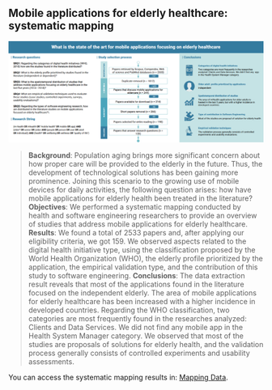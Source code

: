 ## Mobile applications for elderly healthcare: systematic mapping

![alt text](https://github.com/great-ufc/mHealthMapping/raw/master/GraphicalAbstract.PNG "Graphical Abstract")

> **Background**: Population aging brings more significant concern about how proper care will be provided to the elderly in the future. Thus, the development of technological solutions has been gaining more prominence. Joining this scenario to the growing use of mobile devices for daily activities, the following question arises: how have mobile applications for elderly health been treated in the literature?
> **Objectives**: We performed a systematic mapping conducted by health and software engineering researchers to provide an overview of studies that address mobile applications for elderly healthcare.
> **Results**: We found a total of 2533 papers and, after applying our eligibility criteria, we got 159. We observed aspects related to the digital health initiative type, using the classification proposed by the World Health Organization (WHO), the elderly profile prioritized by the application, the empirical validation type, and the contribution of this study to software engineering.
> **Conclusions**: The data extraction result reveals that most of the applications found in the literature focused on the independent elderly. The area of mobile applications for elderly healthcare has been increased with a higher incidence in developed countries. Regarding the WHO classification, two categories are most frequently found in the researches analyzed: Clients and Data Services. We did not find any mobile app in the Health System Manager category. We observed that most of the studies are proposals of solutions for elderly health, and the validation process generally consists of controlled experiments and usability assessments.

You can access the systematic mapping results in: [Mapping Data](https://docs.google.com/spreadsheets/d/1F_X8VWKLKvmD-Xx9cucxslWUANtbwzUaZrBf2E59yic/edit?usp=sharing").
